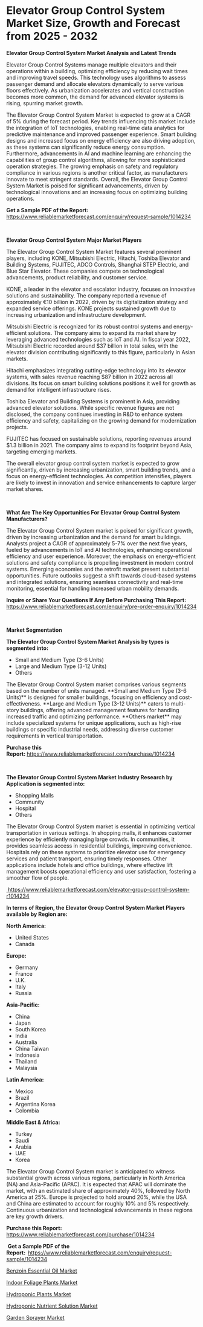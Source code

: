 <p><h1>Elevator Group Control System Market Size, Growth and Forecast from 2025 - 2032</h1></p><p><strong>Elevator Group Control System Market Analysis and Latest Trends</strong></p>
<p><p>Elevator Group Control Systems manage multiple elevators and their operations within a building, optimizing efficiency by reducing wait times and improving travel speeds. This technology uses algorithms to assess passenger demand and allocate elevators dynamically to serve various floors effectively. As urbanization accelerates and vertical construction becomes more common, the demand for advanced elevator systems is rising, spurring market growth.</p><p>The Elevator Group Control System Market is expected to grow at a CAGR of 5% during the forecast period. Key trends influencing this market include the integration of IoT technologies, enabling real-time data analytics for predictive maintenance and improved passenger experience. Smart building designs and increased focus on energy efficiency are also driving adoption, as these systems can significantly reduce energy consumption. Furthermore, advancements in AI and machine learning are enhancing the capabilities of group control algorithms, allowing for more sophisticated operation strategies. The growing emphasis on safety and regulatory compliance in various regions is another critical factor, as manufacturers innovate to meet stringent standards. Overall, the Elevator Group Control System Market is poised for significant advancements, driven by technological innovations and an increasing focus on optimizing building operations.</p></p>
<p><strong>Get a Sample PDF of the Report:&nbsp;</strong> <a href="https://www.reliablemarketforecast.com/enquiry/request-sample/1014234?utm_campaign=1899&utm_medium=2&utm_source=Github&utm_content=ia&utm_term=06032025&utm_id=elevator-group-control-system">https://www.reliablemarketforecast.com/enquiry/request-sample/1014234</a></p>
<p>&nbsp;</p>
<p><strong>Elevator Group Control System Major Market Players</strong></p>
<p><p>The Elevator Group Control System Market features several prominent players, including KONE, Mitsubishi Electric, Hitachi, Toshiba Elevator and Building Systems, FUJITEC, ADCO Controls, Shanghai STEP Electric, and Blue Star Elevator. These companies compete on technological advancements, product reliability, and customer service.</p><p>KONE, a leader in the elevator and escalator industry, focuses on innovative solutions and sustainability. The company reported a revenue of approximately €10 billion in 2022, driven by its digitalization strategy and expanded service offerings. KONE projects sustained growth due to increasing urbanization and infrastructure development.</p><p>Mitsubishi Electric is recognized for its robust control systems and energy-efficient solutions. The company aims to expand its market share by leveraging advanced technologies such as IoT and AI. In fiscal year 2022, Mitsubishi Electric recorded around $37 billion in total sales, with the elevator division contributing significantly to this figure, particularly in Asian markets.</p><p>Hitachi emphasizes integrating cutting-edge technology into its elevator systems, with sales revenue reaching $87 billion in 2022 across all divisions. Its focus on smart building solutions positions it well for growth as demand for intelligent infrastructure rises.</p><p>Toshiba Elevator and Building Systems is prominent in Asia, providing advanced elevator solutions. While specific revenue figures are not disclosed, the company continues investing in R&D to enhance system efficiency and safety, capitalizing on the growing demand for modernization projects.</p><p>FUJITEC has focused on sustainable solutions, reporting revenues around $1.3 billion in 2021. The company aims to expand its footprint beyond Asia, targeting emerging markets.</p><p>The overall elevator group control system market is expected to grow significantly, driven by increasing urbanization, smart building trends, and a focus on energy-efficient technologies. As competition intensifies, players are likely to invest in innovation and service enhancements to capture larger market shares.</p></p>
<p>&nbsp;</p>
<p><strong>What Are The Key Opportunities For Elevator Group Control System Manufacturers?</strong></p>
<p><p>The Elevator Group Control System market is poised for significant growth, driven by increasing urbanization and the demand for smart buildings. Analysts project a CAGR of approximately 5-7% over the next five years, fueled by advancements in IoT and AI technologies, enhancing operational efficiency and user experience. Moreover, the emphasis on energy-efficient solutions and safety compliance is propelling investment in modern control systems. Emerging economies and the retrofit market present substantial opportunities. Future outlooks suggest a shift towards cloud-based systems and integrated solutions, ensuring seamless connectivity and real-time monitoring, essential for handling increased urban mobility demands.</p></p>
<p><strong>Inquire or Share Your Questions If Any Before Purchasing This Report:</strong> <a href="https://www.reliablemarketforecast.com/enquiry/pre-order-enquiry/1014234?utm_campaign=1899&utm_medium=2&utm_source=Github&utm_content=ia&utm_term=06032025&utm_id=elevator-group-control-system">https://www.reliablemarketforecast.com/enquiry/pre-order-enquiry/1014234</a></p>
<p>&nbsp;</p>
<p><strong>Market Segmentation</strong></p>
<p><strong>The Elevator Group Control System Market Analysis by types is segmented into:</strong></p>
<p><ul><li>Small and Medium Type (3-6 Units)</li><li>Large and Medium Type (3-12 Units)</li><li>Others</li></ul></p>
<p><p>The Elevator Group Control System market comprises various segments based on the number of units managed. **Small and Medium Type (3-6 Units)** is designed for smaller buildings, focusing on efficiency and cost-effectiveness. **Large and Medium Type (3-12 Units)** caters to multi-story buildings, offering advanced management features for handling increased traffic and optimizing performance. **Others market** may include specialized systems for unique applications, such as high-rise buildings or specific industrial needs, addressing diverse customer requirements in vertical transportation.</p></p>
<p><strong>Purchase this Report:&nbsp;</strong><a href="https://www.reliablemarketforecast.com/purchase/1014234?utm_campaign=1899&utm_medium=2&utm_source=Github&utm_content=ia&utm_term=06032025&utm_id=elevator-group-control-system">https://www.reliablemarketforecast.com/purchase/1014234</a></p>
<p>&nbsp;</p>
<p><strong>The Elevator Group Control System Market Industry Research by Application is segmented into:</strong></p>
<p><ul><li>Shopping Malls</li><li>Community</li><li>Hospital</li><li>Others</li></ul></p>
<p><p>The Elevator Group Control System market is essential in optimizing vertical transportation in various settings. In shopping malls, it enhances customer experience by efficiently managing large crowds. In communities, it provides seamless access in residential buildings, improving convenience. Hospitals rely on these systems to prioritize elevator use for emergency services and patient transport, ensuring timely responses. Other applications include hotels and office buildings, where effective lift management boosts operational efficiency and user satisfaction, fostering a smoother flow of people.</p></p>
<p><a href="https://www.reliablemarketforecast.com/elevator-group-control-system-r1014234?utm_campaign=1899&utm_medium=2&utm_source=Github&utm_content=ia&utm_term=06032025&utm_id=elevator-group-control-system">&nbsp;https://www.reliablemarketforecast.com/elevator-group-control-system-r1014234</a></p>
<p><strong>In terms of Region, the Elevator Group Control System Market Players available by Region are:</strong></p>
<p>
    <p> <strong> North America: </strong>
        <ul>
            <li>United States</li>
            <li>Canada</li>
        </ul>
        </p> 
    <p> <strong> Europe: </strong>
        <ul>
            <li>Germany</li>
            <li>France</li>
            <li>U.K.</li>
            <li>Italy</li>
            <li>Russia</li>
        </ul>
        </p> 
    <p> <strong> Asia-Pacific: </strong>
        <ul>
            <li>China</li>
            <li>Japan</li>
            <li>South Korea</li>
            <li>India</li>
            <li>Australia</li>
            <li>China Taiwan</li>
            <li>Indonesia</li>
            <li>Thailand</li>
            <li>Malaysia</li>
        </ul>
        </p> 
    <p> <strong> Latin America: </strong>
        <ul>
            <li>Mexico</li>
            <li>Brazil</li>
            <li>Argentina Korea</li>
            <li>Colombia</li>
        </ul>
        </p> 
    <p> <strong> Middle East & Africa: </strong>
        <ul>
            <li>Turkey</li>
            <li>Saudi</li>
            <li>Arabia</li>
            <li>UAE</li>
            <li>Korea</li>
        </ul>
    </p>
    </p>
<p><p>The Elevator Group Control System market is anticipated to witness substantial growth across various regions, particularly in North America (NA) and Asia-Pacific (APAC). It is expected that APAC will dominate the market, with an estimated share of approximately 40%, followed by North America at 25%. Europe is projected to hold around 20%, while the USA and China are estimated to account for roughly 10% and 5% respectively. Continuous urbanization and technological advancements in these regions are key growth drivers.</p></p>
<p><strong>Purchase this Report: </strong><a href="https://www.reliablemarketforecast.com/purchase/1014234?utm_campaign=1899&utm_medium=2&utm_source=Github&utm_content=ia&utm_term=06032025&utm_id=elevator-group-control-system">https://www.reliablemarketforecast.com/purchase/1014234</a></p>
<p>&nbsp;<strong>Get a Sample PDF of the Report:&nbsp;&nbsp;</strong><a href="https://www.reliablemarketforecast.com/enquiry/request-sample/1014234?utm_campaign=1899&utm_medium=2&utm_source=Github&utm_content=ia&utm_term=06032025&utm_id=elevator-group-control-system">https://www.reliablemarketforecast.com/enquiry/request-sample/1014234</a></p>
<p><strong></strong></p>
<p><p><a href="https://github.com/haklagjbj/Market-Research-Report-List-1/blob/main/benzoin-essential-oil-market.md?utm_campaign=1899&utm_medium=2&utm_source=Github&utm_content=ia&utm_term=06032025&utm_id=elevator-group-control-system">Benzoin Essential Oil Market</a></p><p><a href="https://github.com/kemauteve/Market-Research-Report-List-1/blob/main/indoor-foliage-plants-market.md?utm_campaign=1899&utm_medium=2&utm_source=Github&utm_content=ia&utm_term=06032025&utm_id=elevator-group-control-system">Indoor Foliage Plants Market</a></p><p><a href="https://github.com/habyoneub/Market-Research-Report-List-1/blob/main/hydroponic-plants-market.md?utm_campaign=1899&utm_medium=2&utm_source=Github&utm_content=ia&utm_term=06032025&utm_id=elevator-group-control-system">Hydroponic Plants Market</a></p><p><a href="https://github.com/drissahrouk/Market-Research-Report-List-1/blob/main/hydroponic-nutrient-solution-market.md?utm_campaign=1899&utm_medium=2&utm_source=Github&utm_content=ia&utm_term=06032025&utm_id=elevator-group-control-system">Hydroponic Nutrient Solution Market</a></p><p><a href="https://github.com/nxauwedaroui2/Market-Research-Report-List-1/blob/main/garden-sprayer-market.md?utm_campaign=1899&utm_medium=2&utm_source=Github&utm_content=ia&utm_term=06032025&utm_id=elevator-group-control-system">Garden Sprayer Market</a></p></p>